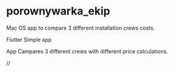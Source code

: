 # porownywarka_ekip

Mac OS app to compare 3 different installation crews costs.

Flutter Simple app

App Campares 3 different crews with different price calculations.


//


